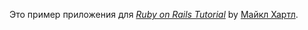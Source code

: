 
Это пример приложения для
[*Ruby on Rails Tutorial*](http://railstutorial.org/)
by [Майкл Хартл](http://michaelhartl.com/).